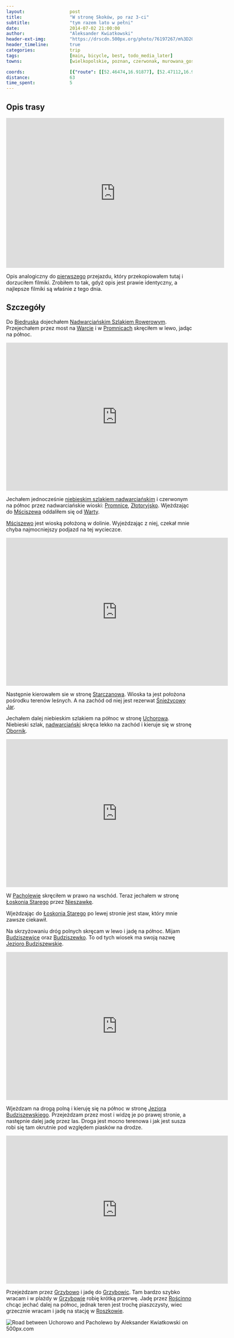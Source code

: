 ```yaml
---
layout:                 post
title:                  "W stronę Skoków, po raz 3-ci"
subtitle:               "tym razem lato w pełni"
date:                   2014-07-02 21:00:00
author:                 "Aleksander Kwiatkowski"
header-ext-img:         "https://drscdn.500px.org/photo/76197267/m%3D2048/af7f0a557aa3f95ca5d3e595bd929832"
header_timeline:        true
categories:             trip
tags:                   [main, bicycle, best, todo_media_later]
towns:                  [wielkopolskie, poznan, czerwonak, murowana_goslina, skoki]

coords:                 [{"route": [[52.46474,16.91877], [52.47112,16.96598], [52.48105,16.96924], [52.50373,16.95774], [52.53047,16.94452], [52.54217,16.94572], [52.54039,16.95499], [52.54164,16.96589], [52.57660,16.96014], [52.58365,16.97182], [52.63670,16.94564], [52.65581,16.95834], [52.66290,17.05748], [52.69469,17.07052], [52.71393,17.09498], [52.70691,17.10906], [52.68517,17.14631], [52.67211,17.15343], [52.67450,17.16176]], "type": "bicycle"}, {"route": [[52.75370,17.18375], [52.66769,17.16117], [52.65619,17.15087], [52.62978,17.14281], [52.58245,17.02179], [52.55694,16.99895], [52.54332,16.97801], [52.50447,16.98926], [52.49208,16.97707], [52.42090,16.97938]], "type": "train"}, {"route": [[52.70572,17.10959], [52.72007,17.12204], [52.70952,17.14993], [52.70645,17.15010], [52.70687,17.17491]], "type": "bicycle"}]
distance:               63
time_spent:             5
---
```


[wiki-morasko]:         https://pl.wikipedia.org/wiki/Morasko
[wiki-glinno]:          https://pl.wikipedia.org/wiki/Glinno_(powiat_pozna%C5%84ski)
[wiki-poligon]:         https://pl.wikipedia.org/wiki/Poligon_Biedrusko
[wiki-biedrusko]:       https://pl.wikipedia.org/wiki/Biedrusko
[wiki-nadwarcianski]:   https://pl.wikipedia.org/wiki/Nadwarcia%C5%84ski_Szlak_Rowerowy
[wiki-warta]:           https://pl.wikipedia.org/wiki/Warta
[wiki-promnice]:        https://pl.wikipedia.org/wiki/Promnice_(gmina_Czerwonak)
[wiki-msciszewo]:       https://pl.wikipedia.org/wiki/M%C5%9Bciszewo
[wiki-zlotoryjsko]:     https://pl.wikipedia.org/wiki/Z%C5%82otoryjsko
[wiki-starczanowo]:     https://pl.wikipedia.org/wiki/Starczanowo_(wie%C5%9B_w_powiecie_pozna%C5%84skim)
[wiki-sniezycowy]:      https://pl.wikipedia.org/wiki/Rezerwat_przyrody_%C5%9Anie%C5%BCycowy_Jar
[wiki-oborniki]:        https://pl.wikipedia.org/wiki/Oborniki
[wiki-uchorowo]:        https://pl.wikipedia.org/wiki/Uchorowo
[wiki-loskon]:          https://pl.wikipedia.org/wiki/%C5%81osko%C5%84_Stary
[wiki-nieszawka]:       https://pl.wikipedia.org/wiki/Nieszawka_(wojew%C3%B3dztwo_wielkopolskie)
[wiki-budziszewice]:    https://pl.wikipedia.org/wiki/Budziszewice_(wojew%C3%B3dztwo_wielkopolskie)
[wiki-budziszewko]:     https://pl.wikipedia.org/wiki/Budziszewko
[wiki-jezioro-budz]:    https://pl.wikipedia.org/wiki/Jezioro_Budziszewskie
[wiki-pacholewo]:       https://pl.wikipedia.org/wiki/Pacholewo
[wiki-grzybowo]:        https://pl.wikipedia.org/wiki/Grzybowo_(powiat_w%C4%85growiecki)
[wiki-roscinno]:        https://pl.wikipedia.org/wiki/Ro%C5%9Bcinno
[wiki-skoki]:           https://pl.wikipedia.org/wiki/Skoki_(powiat_w%C4%85growiecki)
[wiki-grzybowice]:      https://pl.wikipedia.org/wiki/Grzybowice_(wojew%C3%B3dztwo_wielkopolskie)
[wiki-roszkowo]:        https://pl.wikipedia.org/wiki/Roszkowo_(powiat_w%C4%85growiecki)

[vimeo-1]:              https://vimeo.com/102975373
[vimeo-2]:              https://vimeo.com/103085828
[vimeo-3]:              https://vimeo.com/103165205
[vimeo-4]:              https://vimeo.com/103631448
[vimeo-5]:              https://vimeo.com/103631449


Opis trasy
----------

<iframe height='405' width='590' frameborder='0' allowtransparency='true' scrolling='no' src='https://www.strava.com/activities/160945973/embed/81bc1b78b54c8a1e8a4e723a21d86df43002bc4a'></iframe>

Opis analogiczny do [pierwszego](/trip/2013/08/04/w-strone-skokow-po-raz-1-szy/) przejazdu,
który przekopiowałem tutaj i dorzuciłem filmiki. Zrobiłem to tak, gdyż opis jest prawie identyczny,
a najlepsze filmiki są właśnie z tego dnia.

Szczegóły
---------

Do [Biedruska][wiki-biedrusko] dojechałem [Nadwarciańskim Szlakiem Rowerowym][wiki-nadwarcianski].
Przejechałem przez most na [Warcie][wiki-warta] i
w [Promnicach][wiki-promnice] skręciłem w lewo, jadąc na północ.


<div class="vimeo"><iframe src='http://player.vimeo.com/video/102975373' width="600" height="400" frameborder="0" webkitAllowFullScreen mozallowfullscreen allowFullScreen> </iframe></div>

Jechałem jednocześnie [niebieskim szlakiem nadwarciańskim][wiki-nadwarcianski] i czerwonym na północ przez
nadwarciańskie wioski: [Promnice][wiki-promnice], [Złotoryjsko][wiki-zlotoryjsko]. Wjeżdzając
do [Mściszewa][wiki-msciszewo] oddaliłem się od [Warty][wiki-warta].

[Mściszewo][wiki-msciszewo] jest wioską położoną w dolinie. Wyjeżdzając z niej, czekał mnie chyba
najmocniejszy podjazd na tej wycieczce.

<div class="vimeo"><iframe src='http://player.vimeo.com/video/103085828' width="600" height="400" frameborder="0" webkitAllowFullScreen mozallowfullscreen allowFullScreen> </iframe></div>

Następnie kierowałem sie w stronę [Starczanowa][wiki-starczanowo]. Wioska ta jest położona pośrodku terenów
leśnych. A na zachód od niej jest rezerwat [Śnieżycowy Jar][wiki-sniezycowy].

Jechałem dalej niebieskim szlakiem na północ w stronę [Uchorowa][wiki-uchorowo]. Niebieski szlak,
[nadwarciański][wiki-nadwarcianski] skręca lekko na zachód i kieruje się
w stronę [Obornik][wiki-oborniki].

<div class="vimeo"><iframe src='http://player.vimeo.com/video/103165205' width="600" height="400" frameborder="0" webkitAllowFullScreen mozallowfullscreen allowFullScreen> </iframe></div>

W [Pacholewie][wiki-pacholewo] skręciłem w prawo na wschód. Teraz jechałem w stronę
[Łoskonia Starego][wiki-loskon] przez [Nieszawkę][wiki-nieszawka].

Wjeżdzając do [Łoskonia Starego][wiki-loskon] po lewej stronie jest staw, który mnie zawsze ciekawił.

Na skrzyżowaniu dróg polnych skręcam w lewo i jadę na północ. Mijam [Budziszewice][wiki-budziszewice]
oraz [Budziszewko][wiki-budziszewko]. To od tych wiosek ma swoją nazwę [Jezioro Budziszewskie][wiki-jezioro-budz].

<div class="vimeo"><iframe src='http://player.vimeo.com/video/103631448' width="600" height="400" frameborder="0" webkitAllowFullScreen mozallowfullscreen allowFullScreen> </iframe></div>

Wjeżdzam na drogą polną i kieruję się na północ w stronę [Jeziora Budziszewskiego][wiki-jezioro-budz].
Przejeżdzam przez most i widzę je po prawej stronie, a następnie dalej jadę przez las.
Droga jest mocno terenowa i jak jest susza robi się tam okrutnie pod względem piasków
na drodze.

<div class="vimeo"><iframe src='http://player.vimeo.com/video/103631449' width="600" height="400" frameborder="0" webkitAllowFullScreen mozallowfullscreen allowFullScreen> </iframe></div>

Przejeżdzam przez [Grzybowo][wiki-grzybowo] i jadę do [Grzybowic][wiki-grzybowice].
Tam bardzo szybko wracam i w plażdy w [Grzybowie][wiki-grzybowo] robię krótką przerwę.
Jadę przez [Rościnno][wiki-roscinno] chcąc jechać dalej na północ, jednak teren jest
trochę piaszczysty, wiec grzecznie wracam i jadę na stację w [Roszkowie][wiki-roszkowo].

<div class='pixels-photo'>
  <p>
    <img src='https://drscdn.500px.org/photo/106720173/m%3D900/2f38e4a654ebaee06319b067691741bf' alt='Road between Uchorowo and Pacholewo by Aleksander Kwiatkowski on 500px.com'>
  </p>
  <a href='https://500px.com/photo/106720173/road-between-uchorowo-and-pacholewo-by-aleksander-kwiatkowski' alt='Road between Uchorowo and Pacholewo by Aleksander Kwiatkowski on 500px.com'></a>
</div>
<script type='text/javascript' src='https://500px.com/embed.js'></script>

